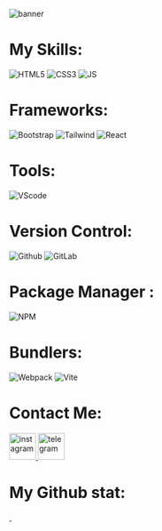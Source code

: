 
![banner](https://github.com/user-attachments/assets/54f84124-19e2-43e8-97f0-c5068622bdd3)

# My Skills:

![HTML5](https://img.shields.io/badge/HTML5-E34F26?style=for-the-badge&logo=html5&logoColor=white)
![CSS3](https://img.shields.io/badge/CSS3-1572B6?style=for-the-badge&logo=css3&logoColor=white)
![JS](https://img.shields.io/badge/JavaScript-323330?style=for-the-badge&logo=javascript&logoColor=F7DF1E)


# Frameworks:

![Bootstrap](https://img.shields.io/badge/Bootstrap-563D7C?style=for-the-badge&logo=bootstrap&logoColor=white)
![Tailwind](https://img.shields.io/badge/Tailwind_CSS-38B2AC?style=for-the-badge&logo=tailwind-css&logoColor=white)
![React](https://img.shields.io/badge/React-20232A?style=for-the-badge&logo=react&logoColor=61DAFB)

# Tools:
![VScode](https://img.shields.io/badge/VSCode-0078D4?style=for-the-badge&logo=visual%20studio%20code&logoColor=white)

# Version Control:

![Github](https://img.shields.io/badge/GitHub-100000?style=for-the-badge&logo=github&logoColor=white)
![GitLab](https://img.shields.io/badge/GitLab-330F63?style=for-the-badge&logo=gitlab&logoColor=white)

# Package Manager :

![NPM](https://img.shields.io/badge/npm-CB3837?style=for-the-badge&logo=npm&logoColor=white)

# Bundlers:

![Webpack](https://img.shields.io/badge/Webpack-8DD6F9?style=for-the-badge&logo=Webpack&logoColor=white)
![Vite](https://img.shields.io/badge/Vite-B73BFE?style=for-the-badge&logo=vite&logoColor=FFD62E)

# Contact Me:

<a href="https://instagram.com/noohi1998">
    <img src="https://github.com/user-attachments/assets/e7ab06ab-7f38-4e97-93c3-a6b0198fb138" alt="instagram" width="48px">
</a>


<a href="https://t.me/noohi1998">
    <img src="https://github.com/user-attachments/assets/20943511-bccf-46ef-ae7d-c899503dac01" alt="telegram" width="48px"/>
</a>

# My Github stat:

<a href="https://t.me/noohi1998">
    <img src="https://github-readme-stats.vercel.app/api?username=mohammad-noohi&show_icons=true&theme=transparent" alt="" />
    <img src="https://github-readme-stats.vercel.app/api/top-langs/?username=mohammad-noohi&layout=donut-vertical&theme=transparent" alt="" />
</a>





<!-- 





![Material](https://img.shields.io/badge/Material%20UI-007FFF?style=for-the-badge&logo=mui&logoColor=white)
![Jquery](https://img.shields.io/badge/jQuery-0769AD?style=for-the-badge&logo=jquery&logoColor=white)
-->




